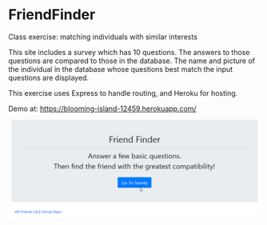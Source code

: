 # FriendFinder
Class exercise: matching individuals with similar interests

This site includes a survey which has 10 questions. The answers to those questions are compared to those in the database. The name and picture of the individual in the database whose questions best match the input questions are displayed.

This exercise uses Express to handle routing, and Heroku for hosting.    

Demo at: https://blooming-island-12459.herokuapp.com/  

![alt text](friend-finder.jpg) 
